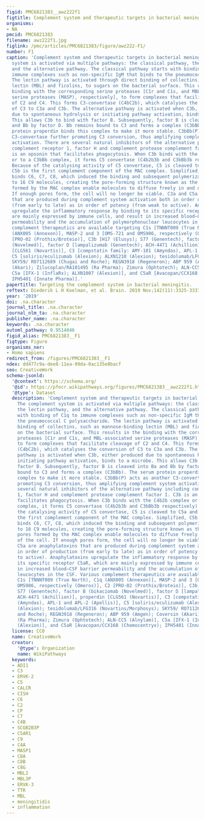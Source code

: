 ```yaml
---
figid: PMC6821383__awz222f1
figtitle: Complement system and therapeutic targets in bacterial meningitis
organisms:
- NA
pmcid: PMC6821383
filename: awz222f1.jpg
figlink: /pmc/articles/PMC6821383/figure/awz222-F1/
number: F1
caption: 'Complement system and therapeutic targets in bacterial meningitis. The complement
  system is activated via multiple pathways: the classical pathway, the lectin pathway,
  and the alternative pathway. The classical pathway starts with binding of C1q to
  immune complexes such as non-specific IgM that binds to the pneumococcal C polysaccharide.
  The lectin pathway is activated through direct binding of collectins, such as mannose-binding
  lectin (MBL) and ficolins, to sugars on the bacterial surface. This results in the
  binding with the corresponding serine proteases [C1r and C1s, and MBL-associated
  serine proteases (MASP), respectively], to form complexes that facilitate cleavage
  of C2 and C4. This forms C3-convertase (C4bC2b), which catalyses the conversion
  of C3 to C3a and C3b. The alternative pathway is activated when C3b, either produced
  due to spontaneous hydrolysis or initiating pathway activation, binds to a microbe.
  This allows C3b to bind with factor B. Subsequently, factor B is cleaved into Ba
  and Bb by factor D. Bb remains bound to C3 and forms a complex (C3bBb). The serum
  protein properdin binds this complex to make it more stable. C3bBb(P) acts as another
  C3-convertase further promoting C3 conversion, thus amplifying complement system
  activation. There are several natural inhibitors of the alternative pathway including
  complement receptor 1, factor H and complement protease complement factor I. C3b
  is an opsonin that facilitates phagocytosis. When C3b binds with the C4b2b complex
  or to a C3bBb complex, it forms C5 convertase (C4b2b3b and C3bBb3b respectively).
  Because of the catalysing activity of C5 convertase, C5 is cleaved to C5a and C5b.
  C5b is the first complement component of the MAC complex. Simplified, C5b consecutively
  binds C6, C7, C8, which induced the binding and subsequent polymerization of 10
  to 16 C9 molecules, creating the pore-forming structure known as the MAC. The pores
  formed by the MAC complex enable molecules to diffuse freely in and out of the cell.
  If enough pores form, the cell will no longer be viable. C3a and C5a are anaphylatoxins
  that are produced during complement system activation both in order of production
  (from early to late) as in order of potency (from weak to active). Anaphylatoxins
  upregulate the inflammatory response by binding to its specific receptor C5aR, which
  are mainly expressed by immune cells, and result in increased blood–CSF barrier
  permeability and the accumulation of polymorphonuclear leucocytes in the CSF. Various
  complement therapeutics are available targeting C1s [TNNNT009 (True North), C1q
  (ANX005 (Annexon)], MASP-2 and 3 [OMS-721 and OMS906, respectively (Omeros)], C2
  [PRO-02 (Prothix/Broteio)], C3b [H17 (Elusys); S77 (Genentech), factor B (bikaciomab
  (Novelmed)], factor D [lampalizumab (Genentech); ACH-4471 (Achillion)], properdin
  [CLG561 (Novartis)], C3 [compstatin family: AMY-101 (Amyndas), APL-1 and APL-2 (Apellis)],
  C5 [soliris/eculizumab (Alexion); ALXN1210 (Alexion); tesidolumab/LFG316 (Novartins/Morphosys);
  SKY59/ RO7112689 (Chugai and Roche); REGN3918 (Regeneron); ABP 959 (Amgen); Coversin
  (Akari); Zilucoplan/RA101495 (Ra Pharma); Zimura (Ophtotech); ALN-CC5 (Alnylam)],
  C5a [IFX-1 (InflaRx); ALXN1007 (Alexion)], and C5aR [Avacopan/CCX168 (Chemocentryx);
  IPH5401 (Innate Pharma)].'
papertitle: Targeting the complement system in bacterial meningitis.
reftext: Diederik L H Koelman, et al. Brain. 2019 Nov;142(11):3325-3337.
year: '2019'
doi: .na.character
journal_title: .na.character
journal_nlm_ta: .na.character
publisher_name: .na.character
keywords: .na.character
automl_pathway: 0.9514046
figid_alias: PMC6821383__F1
figtype: Figure
organisms_ner:
- Homo sapiens
redirect_from: /figures/PMC6821383__F1
ndex: dd477c9a-dee8-11ea-99da-0ac135e8bacf
seo: CreativeWork
schema-jsonld:
  '@context': https://schema.org/
  '@id': https://pfocr.wikipathways.org/figures/PMC6821383__awz222f1.html
  '@type': Dataset
  description: 'Complement system and therapeutic targets in bacterial meningitis.
    The complement system is activated via multiple pathways: the classical pathway,
    the lectin pathway, and the alternative pathway. The classical pathway starts
    with binding of C1q to immune complexes such as non-specific IgM that binds to
    the pneumococcal C polysaccharide. The lectin pathway is activated through direct
    binding of collectins, such as mannose-binding lectin (MBL) and ficolins, to sugars
    on the bacterial surface. This results in the binding with the corresponding serine
    proteases [C1r and C1s, and MBL-associated serine proteases (MASP), respectively],
    to form complexes that facilitate cleavage of C2 and C4. This forms C3-convertase
    (C4bC2b), which catalyses the conversion of C3 to C3a and C3b. The alternative
    pathway is activated when C3b, either produced due to spontaneous hydrolysis or
    initiating pathway activation, binds to a microbe. This allows C3b to bind with
    factor B. Subsequently, factor B is cleaved into Ba and Bb by factor D. Bb remains
    bound to C3 and forms a complex (C3bBb). The serum protein properdin binds this
    complex to make it more stable. C3bBb(P) acts as another C3-convertase further
    promoting C3 conversion, thus amplifying complement system activation. There are
    several natural inhibitors of the alternative pathway including complement receptor
    1, factor H and complement protease complement factor I. C3b is an opsonin that
    facilitates phagocytosis. When C3b binds with the C4b2b complex or to a C3bBb
    complex, it forms C5 convertase (C4b2b3b and C3bBb3b respectively). Because of
    the catalysing activity of C5 convertase, C5 is cleaved to C5a and C5b. C5b is
    the first complement component of the MAC complex. Simplified, C5b consecutively
    binds C6, C7, C8, which induced the binding and subsequent polymerization of 10
    to 16 C9 molecules, creating the pore-forming structure known as the MAC. The
    pores formed by the MAC complex enable molecules to diffuse freely in and out
    of the cell. If enough pores form, the cell will no longer be viable. C3a and
    C5a are anaphylatoxins that are produced during complement system activation both
    in order of production (from early to late) as in order of potency (from weak
    to active). Anaphylatoxins upregulate the inflammatory response by binding to
    its specific receptor C5aR, which are mainly expressed by immune cells, and result
    in increased blood–CSF barrier permeability and the accumulation of polymorphonuclear
    leucocytes in the CSF. Various complement therapeutics are available targeting
    C1s [TNNNT009 (True North), C1q (ANX005 (Annexon)], MASP-2 and 3 [OMS-721 and
    OMS906, respectively (Omeros)], C2 [PRO-02 (Prothix/Broteio)], C3b [H17 (Elusys);
    S77 (Genentech), factor B (bikaciomab (Novelmed)], factor D [lampalizumab (Genentech);
    ACH-4471 (Achillion)], properdin [CLG561 (Novartis)], C3 [compstatin family: AMY-101
    (Amyndas), APL-1 and APL-2 (Apellis)], C5 [soliris/eculizumab (Alexion); ALXN1210
    (Alexion); tesidolumab/LFG316 (Novartins/Morphosys); SKY59/ RO7112689 (Chugai
    and Roche); REGN3918 (Regeneron); ABP 959 (Amgen); Coversin (Akari); Zilucoplan/RA101495
    (Ra Pharma); Zimura (Ophtotech); ALN-CC5 (Alnylam)], C5a [IFX-1 (InflaRx); ALXN1007
    (Alexion)], and C5aR [Avacopan/CCX168 (Chemocentryx); IPH5401 (Innate Pharma)].'
  license: CC0
  name: CreativeWork
  creator:
    '@type': Organization
    name: WikiPathways
  keywords:
  - ADI1
  - C3
  - ERVK-2
  - C5
  - CALCR
  - CISH
  - C6
  - C2
  - CP
  - C7
  - C4B
  - SCGB2B3P
  - C5AR1
  - C9
  - C4A
  - MASP1
  - C8A
  - C8B
  - C8G
  - MBL2
  - MBL3P
  - ERVK-3
  - TTR
  - MBL
  - meningitidis
  - inflammation
---
```

